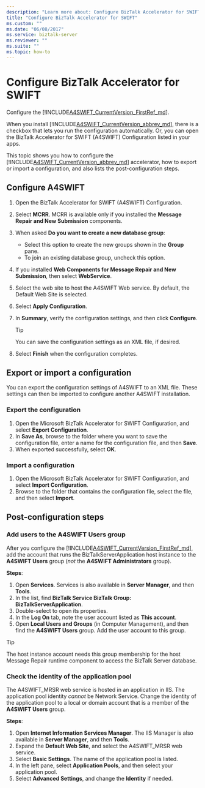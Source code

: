 ```yaml
---
description: "Learn more about: Configure BizTalk Accelerator for SWIFT"
title: "Configure BizTalk Accelerator for SWIFT"
ms.custom: ""
ms.date: "06/08/2017"
ms.service: biztalk-server
ms.reviewer: ""
ms.suite: ""
ms.topic: how-to
---
```

# Configure BizTalk Accelerator for SWIFT

Configure the [!INCLUDE[A4SWIFT_CurrentVersion_FirstRef_md](../../includes/a4swift-currentversion-firstref-md.md)]. 

When you install [!INCLUDE[A4SWIFT_CurrentVersion_abbrev_md](../../includes/a4swift-currentversion-abbrev-md.md)], there is a checkbox that lets you run the configuration automatically. Or, you can open the BizTalk Accelerator for SWIFT (A4SWIFT) Configuration listed in your apps.

This topic shows you how to configure the [!INCLUDE[A4SWIFT_CurrentVersion_abbrev_md](../../includes/a4swift-currentversion-abbrev-md.md)] accelerator, how to export or import a configuration, and also lists the post-configuration steps.

## Configure A4SWIFT

1. Open the BizTalk Accelerator for SWIFT (A4SWIFT) Configuration.
2. Select **MCRR**. MCRR is available only if you installed the **Message Repair and New Submission** components.
3. When asked **Do you want to create a new database group**:

   * Select this option to create the new groups shown in the **Group** pane. 
   * To join an existing database group, uncheck this option.

4. If you installed **Web Components for Message Repair and New Submission**, then select **WebService**.
5. Select the web site to host the A4SWIFT Web service. By default, the Default Web Site is selected.
6. Select **Apply Configuration**.
7. In **Summary**, verify the configuration settings, and then click **Configure**. 

    > [!TIP] 
    > You can save the configuration settings as an XML file, if desired.

8. Select **Finish** when the configuration completes.

## Export or import a configuration
You can export the configuration settings of A4SWIFT to an XML file. These settings can then be imported to configure another A4SWIFT installation. 

### Export the configuration

1. Open the Microsoft BizTalk Accelerator for SWIFT Configuration, and select **Export Configuration**.
2. In **Save As**, browse to the folder where you want to save the configuration file, enter a name for the configuration file, and then **Save**.
3. When exported successfully, select **OK**.

### Import a configuration
1. Open the Microsoft BizTalk Accelerator for SWIFT Configuration, and select **Import Configuration**.
2. Browse to the folder that contains the configuration file, select the file, and then select **Import**.

## Post-configuration steps

### Add users to the A4SWIFT Users group

After you configure the [!INCLUDE[A4SWIFT_CurrentVersion_FirstRef_md](../../includes/a4swift-currentversion-firstref-md.md)], add the account that runs the BizTalkServerApplication host instance to the **A4SWIFT Users** group (*not* the **A4SWIFT Administrators** group). 

**Steps**:

1. Open **Services**. Services is also available in **Server Manager**, and then **Tools**. 
2. In the list, find **BizTalk Service BizTalk Group: BizTalkServerApplication**. 
3. Double-select to open its properties.
4. In the **Log On** tab, note the user account listed as **This account**.
5. Open **Local Users and Groups** (in Computer Management), and then find the **A4SWIFT Users** group. Add the user account to this group.

> [!TIP] 
> The host instance account needs this group membership for the host Message Repair runtime component to access the BizTalk Server database.

### Check the identity of the application pool
The A4SWIFT_MRSR web service is hosted in an application in IIS. The application pool identity *cannot* be Network Service. Change the identity of the application pool to a local or domain account that is a member of the **A4SWIFT Users** group.

**Steps**:

1. Open **Internet Information Services Manager**. The IIS Manager is also available in **Server Manager**, and then **Tools**. 
2. Expand the **Default Web Site**, and select the A4SWIFT_MRSR web service. 
3. Select **Basic Settings**. The name of the application pool is listed.
4. In the left pane, select **Application Pools**, and then select your application pool.
5. Select **Advanced Settings**, and change the **Identity** if needed.
